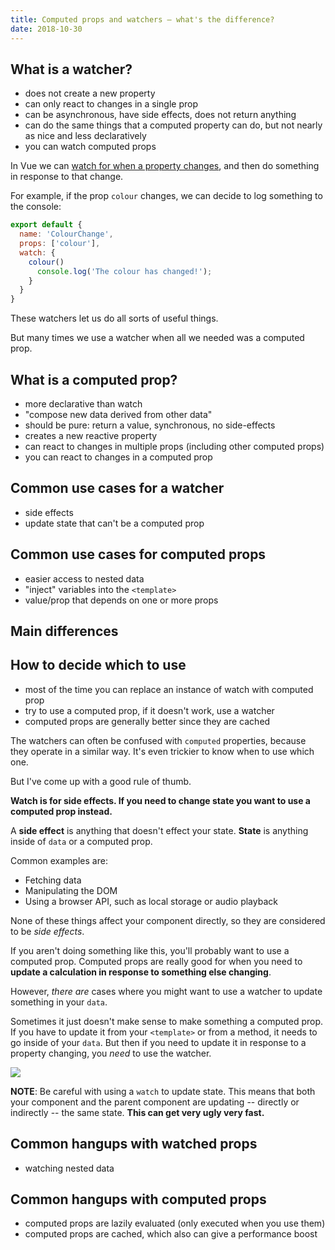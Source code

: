 ```yaml
---
title: Computed props and watchers — what's the difference?
date: 2018-10-30
---
```


## What is a watcher?
- does not create a new property
- can only react to changes in a single prop
- can be asynchronous, have side effects, does not return anything
- can do the same things that a computed property can do, but not nearly as nice and less declaratively
- you can watch computed props

In Vue we can [watch for when a property changes](https://vuejs.org/v2/guide/computed.html), and then do something in response to that change.

For example, if the prop `colour` changes, we can decide to log something to the console:
```js
export default {
  name: 'ColourChange',
  props: ['colour'],
  watch: {
    colour()
      console.log('The colour has changed!');
    }
  }
}
```

These watchers let us do all sorts of useful things.

But many times we use a watcher when all we needed was a computed prop.

## What is a computed prop?
- more declarative than watch
- "compose new data derived from other data"
- should be pure: return a value, synchronous, no side-effects
- creates a new reactive property
- can react to changes in multiple props (including other computed props)
- you can react to changes in a computed prop

## Common use cases for a watcher
- side effects
- update state that can't be a computed prop

## Common use cases for computed props
- easier access to nested data
- "inject" variables into the `<template>`
- value/prop that depends on one or more props


## Main differences

## How to decide which to use
- most of the time you can replace an instance of watch with computed prop
- try to use a computed prop, if it doesn't work, use a watcher
- computed props are generally better since they are cached

The watchers can often be confused with `computed` properties, because they operate in a similar way. It's even trickier to know when to use which one.

But I've come up with a good rule of thumb.

**Watch is for side effects. If you need to change state you want to use a computed prop instead.**

A **side effect** is anything that doesn't effect your state. **State** is anything inside of `data` or a computed prop.

Common examples are:
- Fetching data
- Manipulating the DOM
- Using a browser API, such as local storage or audio playback

None of these things affect your component directly, so they are considered to be *side effects*.

If you aren't doing something like this, you'll probably want to use a computed prop. Computed props are really good for when you need to **update a calculation in response to something else changing**.

However, *there are* cases where you might want to use a watcher to update something in your `data`. 

Sometimes it just doesn't make sense to make something a computed prop. If you have to update it from your `<template>` or from a method, it needs to go inside of your `data`. But then if you need to update it in response to a property changing, you *need* to use the watcher.

![](https://media.giphy.com/media/Bc3SkXz1M9mjS/giphy.gif)

**NOTE**: Be careful with using a `watch` to update state. This means that both your component and the parent component are updating -- directly or indirectly -- the same state. **This can get very ugly very fast.**

## Common hangups with watched props
- watching nested data

## Common hangups with computed props
- computed props are lazily evaluated (only executed when you use them)
- computed props are cached, which also can give a performance boost